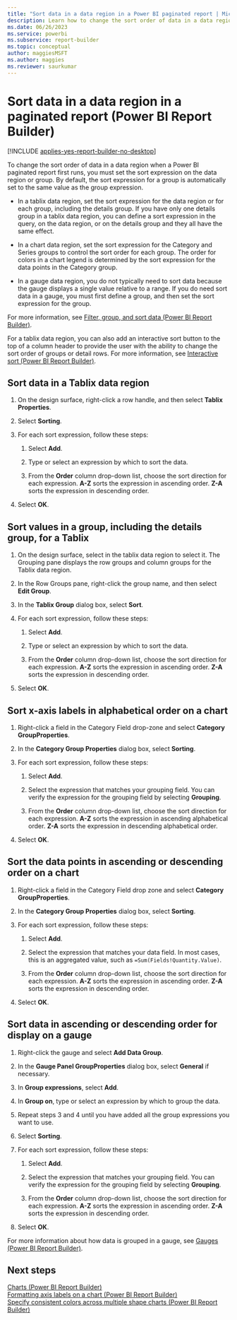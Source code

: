 ```yaml
---
title: "Sort data in a data region in a Power BI paginated report | Microsoft Docs"
description: Learn how to change the sort order of data in a data region in a Power BI paginated report when a report first runs in Power BI Report Builder.
ms.date: 06/26/2023
ms.service: powerbi
ms.subservice: report-builder
ms.topic: conceptual
author: maggiesMSFT
ms.author: maggies
ms.reviewer: saurkumar
---
```

# Sort data in a data region in a paginated report (Power BI Report Builder)

[!INCLUDE [applies-yes-report-builder-no-desktop](../../includes/applies-yes-report-builder-no-desktop.md)]

  To change the sort order of data in a data region when a Power BI paginated report first runs, you must set the sort expression on the data region or group. By default, the sort expression for a group is automatically set to the same value as the group expression.  
  
- In a tablix data region, set the sort expression for the data region or for each group, including the details group. If you have only one details group in a tablix data region, you can define a sort expression in the query, on the data region, or on the details group and they all have the same effect.  
  
- In a chart data region, set the sort expression for the Category and Series groups to control the sort order for each group. The order for colors in a chart legend is determined by the sort expression for the data points in the Category group.  
  
- In a gauge data region, you do not typically need to sort data because the gauge displays a single value relative to a range. If you do need sort data in a gauge, you must first define a group, and then set the sort expression for the group.  
  
 For more information, see [Filter, group, and sort data (Power BI Report Builder)](/sql/reporting-services/report-design/filter-group-and-sort-data-report-builder-and-ssrs).  
  
 For a tablix data region, you can also add an interactive sort button to the top of a column header to provide the user with the ability to change the sort order of groups or detail rows. For more information, see [Interactive sort (Power BI Report Builder)](/sql/reporting-services/report-design/interactive-sort-report-builder-and-ssrs).  

## Sort data in a Tablix data region  
  
1. On the design surface, right-click a row handle, and then select **Tablix Properties**.  
  
1. Select **Sorting**.  
  
1. For each sort expression, follow these steps:  
  
    1. Select **Add**.  
  
    1. Type or select an expression by which to sort the data.  
  
    1. From the **Order** column drop-down list, choose the sort direction for each expression. **A-Z** sorts the expression in ascending order. **Z-A** sorts the expression in descending order.  
  
1. Select **OK**.
  
## Sort values in a group, including the details group, for a Tablix  
  
1. On the design surface, select in the tablix data region to select it. The Grouping pane displays the row groups and column groups for the Tablix data region.  
  
1. In the Row Groups pane, right-click the group name, and then select **Edit Group**.  
  
1. In the **Tablix Group** dialog box, select **Sort**.  
  
1. For each sort expression, follow these steps:  
  
    1. Select **Add**.  
  
    1. Type or select an expression by which to sort the data.  
  
    1. From the **Order** column drop-down list, choose the sort direction for each expression. **A-Z** sorts the expression in ascending order. **Z-A** sorts the expression in descending order.  
  
1. Select **OK**.
  
## Sort x-axis labels in alphabetical order on a chart  
  
1. Right-click a field in the Category Field drop-zone and select **Category GroupProperties**.  
  
1. In the **Category Group Properties** dialog box, select **Sorting**.  
  
1. For each sort expression, follow these steps:  
  
    1. Select **Add**.  
  
    1. Select the expression that matches your grouping field. You can verify the expression for the grouping field by selecting **Grouping**.  
  
    1. From the **Order** column drop-down list, choose the sort direction for each expression. **A-Z** sorts the expression in ascending alphabetical order. **Z-A** sorts the expression in descending alphabetical order.  
  
1. Select **OK**.
  
## Sort the data points in ascending or descending order on a chart  
  
1. Right-click a field in the Category Field drop zone and select **Category GroupProperties**.  
  
1. In the **Category Group Properties** dialog box, select **Sorting**.  
  
1. For each sort expression, follow these steps:  
  
    1. Select **Add**.  
  
    1. Select the expression that matches your data field. In most cases, this is an aggregated value, such as `=Sum(Fields!Quantity.Value)`.  
  
    1. From the **Order** column drop-down list, choose the sort direction for each expression. **A-Z** sorts the expression in ascending order. **Z-A** sorts the expression in descending order.  
  
1. Select **OK**.
  
## Sort data in ascending or descending order for display on a gauge  
  
1. Right-click the gauge and select **Add Data Group**.  
  
1. In the **Gauge Panel GroupProperties** dialog box, select **General** if necessary.  
  
1. In **Group expressions**, select **Add**.  
  
1. In **Group on**, type or select an expression by which to group the data.  
  
1. Repeat steps 3 and 4 until you have added all the group expressions you want to use.  
  
1. Select **Sorting**.  
  
1. For each sort expression, follow these steps:  
  
    1. Select **Add**.  
  
    1. Select the expression that matches your grouping field. You can verify the expression for the grouping field by selecting **Grouping**.  
  
    1. From the **Order** column drop-down list, choose the sort direction for each expression. **A-Z** sorts the expression in ascending order. **Z-A** sorts the expression in descending order.  
  
1. Select **OK**.
  
 For more information about how data is grouped in a gauge, see [Gauges (Power BI Report Builder)](/sql/reporting-services/report-design/gauges-report-builder-and-ssrs).  
  
## Next steps  
 [Charts (Power BI Report Builder)](/sql/reporting-services/report-design/charts-report-builder-and-ssrs)   
 [Formatting axis labels on a chart (Power BI Report Builder)](/sql/reporting-services/report-design/formatting-axis-labels-on-a-chart-report-builder-and-ssrs)   
 [Specify consistent colors across multiple shape charts (Power BI Report Builder)](/sql/reporting-services/report-design/specify-consistent-colors-across-multiple-shape-charts-report-builder-and-ssrs)  
  
  
